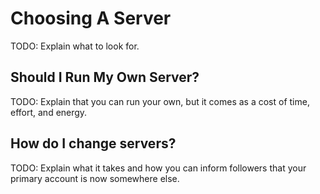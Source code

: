 # Choosing A Server

TODO: Explain what to look for.

## Should I Run My Own Server?

TODO: Explain that you can run your own, but it comes as a cost of time, effort, and energy.

## How do I change servers?

TODO: Explain what it takes and how you can inform followers that your primary account is now somewhere else.

